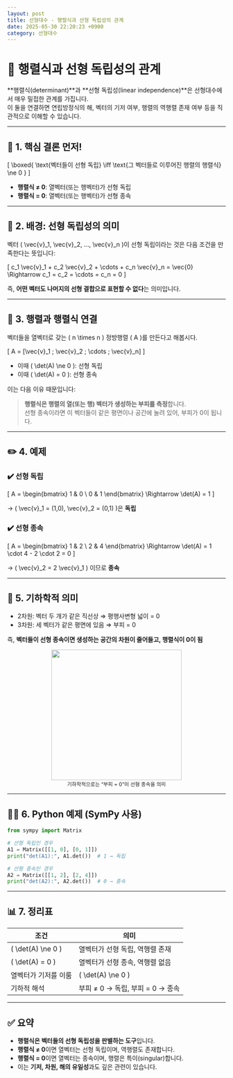 ```yaml
---
layout: post
title: 선형대수 - 행렬식과 선형 독립성의 관계
date: 2025-05-30 22:20:23 +0900
category: 선형대수
---
```

# 🔗 행렬식과 선형 독립성의 관계

**행렬식(determinant)**과 **선형 독립성(linear independence)**은 선형대수에서 매우 밀접한 관계를 가집니다.  
이 둘을 연결하면 연립방정식의 해, 벡터의 기저 여부, 행렬의 역행렬 존재 여부 등을 직관적으로 이해할 수 있습니다.

---

## 📌 1. 핵심 결론 먼저!

\[
\boxed{
\text{벡터들이 선형 독립} \iff \text{그 벡터들로 이루어진 행렬의 행렬식} \ne 0
}
\]

- **행렬식 ≠ 0**: 열벡터(또는 행벡터)가 선형 독립
- **행렬식 = 0**: 열벡터(또는 행벡터)가 선형 종속

---

## 📐 2. 배경: 선형 독립성의 의미

벡터 \( \vec{v}_1, \vec{v}_2, ..., \vec{v}_n \)이 선형 독립이라는 것은 다음 조건을 만족한다는 뜻입니다:

\[
c_1 \vec{v}_1 + c_2 \vec{v}_2 + \cdots + c_n \vec{v}_n = \vec{0}
\Rightarrow c_1 = c_2 = \cdots = c_n = 0
\]

즉, **어떤 벡터도 나머지의 선형 결합으로 표현할 수 없다**는 의미입니다.

---

## 🧮 3. 행렬과 행렬식 연결

벡터들을 열벡터로 갖는 \( n \times n \) 정방행렬 \( A \)를 만든다고 해봅시다.

\[
A = [\vec{v}_1 \; \vec{v}_2 \; \cdots \; \vec{v}_n]
\]

- 이때 \( \det(A) \ne 0 \): 선형 독립
- 이때 \( \det(A) = 0 \): 선형 종속

이는 다음 이유 때문입니다:

> **행렬식은 행렬의 열(또는 행) 벡터가 생성하는 부피를 측정**합니다.  
> 선형 종속이라면 이 벡터들이 같은 평면이나 공간에 눌려 있어, 부피가 0이 됩니다.

---

## ✏️ 4. 예제

### ✔️ 선형 독립

\[
A =
\begin{bmatrix}
1 & 0 \\
0 & 1
\end{bmatrix}
\Rightarrow \det(A) = 1
\]

→ \( \vec{v}_1 = (1,0), \vec{v}_2 = (0,1) \)은 **독립**

### ✔️ 선형 종속

\[
A =
\begin{bmatrix}
1 & 2 \\
2 & 4
\end{bmatrix}
\Rightarrow \det(A) = 1 \cdot 4 - 2 \cdot 2 = 0
\]

→ \( \vec{v}_2 = 2 \vec{v}_1 \) 이므로 **종속**

---

## 📐 5. 기하학적 의미

- 2차원: 벡터 두 개가 같은 직선상 ⇒ 평행사변형 넓이 = 0
- 3차원: 세 벡터가 같은 평면에 있음 ⇒ 부피 = 0

즉, **벡터들이 선형 종속이면 생성하는 공간의 차원이 줄어들고, 행렬식이 0이 됨**

<div align="center">
  <img src="https://upload.wikimedia.org/wikipedia/commons/thumb/f/f5/Determinant3.svg/512px-Determinant3.svg.png" width="300" />
  <br>
  <small>기하학적으로는 “부피 = 0”이 선형 종속을 의미</small>
</div>

---

## 🧑‍💻 6. Python 예제 (SymPy 사용)

```python
from sympy import Matrix

# 선형 독립인 경우
A1 = Matrix([[1, 0], [0, 1]])
print("det(A1):", A1.det())  # 1 → 독립

# 선형 종속인 경우
A2 = Matrix([[1, 2], [2, 4]])
print("det(A2):", A2.det())  # 0 → 종속
```

---

## 📊 7. 정리표

| 조건 | 의미 |
|------|------|
| \( \det(A) \ne 0 \) | 열벡터가 선형 독립, 역행렬 존재 |
| \( \det(A) = 0 \) | 열벡터가 선형 종속, 역행렬 없음 |
| 열벡터가 기저를 이룸 | \( \det(A) \ne 0 \) |
| 기하적 해석 | 부피 ≠ 0 → 독립, 부피 = 0 → 종속 |

---

## ✅ 요약

- **행렬식은 벡터들의 선형 독립성을 판별하는 도구**입니다.
- **행렬식 ≠ 0**이면 열벡터는 선형 독립이며, 역행렬도 존재합니다.
- **행렬식 = 0**이면 열벡터는 종속이며, 행렬은 특이(singular)합니다.
- 이는 **기저, 차원, 해의 유일성**과도 깊은 관련이 있습니다.